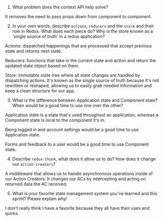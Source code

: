 1. What problem does the context API help solve?

It removes the need to pass props down from component to component.

2. In your own words, describe `actions`, `reducers` and the `store` and their role in Redux. What does each piece do? Why is the store known as a 'single source of truth' in a redux application?

Actions: dispatched happenings that are processed that accept previous state and returns next state.

Reducers: functions that take in the current state and action and return the updated state object based on them.

Store: immutable state tree where all state changes are handled by dispatching actions. It's known as the single source of truth because it's not rewritten or reshaped, allowing us to easily grab needed information and keep a clean structure for our app.

3. What is the difference between Application state and Component state? When would be a good time to use one over the other?

Application state is a state that's used throughout an application, whereas a Component state is local to the component it's in.

Being logged in and account settings would be a good time to use Application state.

Forms and feedback to a user would be a good time to use Component state.

4. Describe `redux-thunk`, what does it allow us to do? How does it change our `action-creators`?

A middleware that allows us to handle asynchronous operations inside of our Action Creators. It changes our ACs by intercepting and acting on returned data the AC received.

5. What is your favorite state management system you've learned and this sprint? Please explain why!

I don't really think I have a favorite because they all have their uses and quirks.
